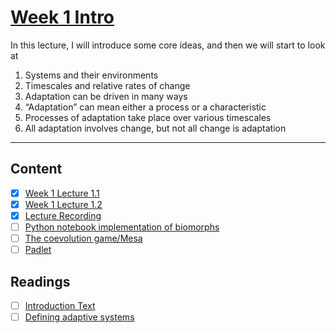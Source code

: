 # [Week 1 Intro](https://canvas.sussex.ac.uk/courses/31028/pages/week-1-introduction-to-adaptive-systems-2?module_item_id=1492368)

In this lecture, I will introduce some core ideas, and then we will start to look at
1. Systems and their environments
2. Timescales and relative rates of change
3. Adaptation can be driven in many ways
4. “Adaptation” can mean either a process or a characteristic
5. Processes of adaptation take place over various timescales
6. All adaptation involves change, but not all change is adaptation

---

## Content
- [x] [Week 1 Lecture 1.1](https://github.com/LukeBirkett/study-planner/blob/main/825G5_Adaptive_Systems/week_1/lecture_1.1_AS2025_introduction_to_the_module.pdf)
- [x] [Week 1 Lecture 1.2](https://github.com/LukeBirkett/study-planner/blob/main/825G5_Adaptive_Systems/week_1/lecture_1.2_AS2025_introduction_to_AS.pdf)
- [x] [Lecture Recording](https://sussex.cloud.panopto.eu/Panopto/Pages/Viewer.aspx?id=13372648-4184-44f1-ace1-b27400e7a7bf)
- [ ] [Python notebook implementation of biomorphs](https://github.com/LukeBirkett/study-planner/blob/main/825G5_Adaptive_Systems/week_1/biomorphs.zip)
- [ ] [The coevolution game/Mesa](https://canvas.sussex.ac.uk/courses/31028/pages/the-coevolution-game?module_item_id=1492613)
- [ ] [Padlet](https://uofsussex.padlet.org/cajohnson32/a-space-for-comments-and-questions-re-lecture-1-yrtjs0ty9pwcs2p0)

## Readings
- [ ] [Introduction Text](https://github.com/LukeBirkett/study-planner/blob/main/825G5_Adaptive_Systems/week_1/introduction_text.md)
- [ ] [Defining adaptive systems](https://canvas.sussex.ac.uk/courses/31028/pages/defining-adaptive-systems?wrap=1)

